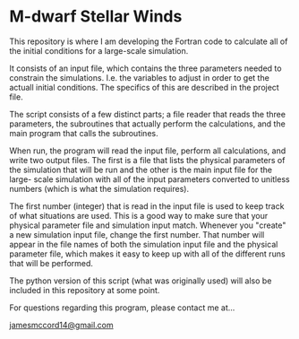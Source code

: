 # M-dwarf Stellar Winds

This repository is where I am developing the Fortran code to calculate
all of the initial conditions for a large-scale simulation. 

It consists of an input file, which contains the three parameters 
needed to constrain the simulations. I.e. the variables to 
adjust in order to get the actuall initial conditions. The 
specifics of this are described in the project file.

The script consists of a few distinct parts; a file
reader that reads the three parameters, the subroutines 
that actually perform the calculations, and the main program that
calls the subroutines.

When run, the program will read the input file, perform all
calculations, and write two output files. The first is a file
that lists the physical parameters of the simulation that will 
be run and the other is the main input file for the large-
scale simulation with all of the input parameters converted
to unitless numbers (which is what the simulation requires).

The first number (integer) that is read in the input file 
is used to keep track of what situations are used. This is 
a good way to make sure that your physical parameter file 
and simulation input match. Whenever you "create" a new
simulation input file, change the first number. That number
will appear in the file names of both the simulation input
file and the physical parameter file, which makes it easy to 
keep up with all of the different runs that will be performed. 

The python version of this script (what was originally used)
will also be included in this repository at some point.

For questions regarding this program, please contact me at...

jamesmccord14@gmail.com



